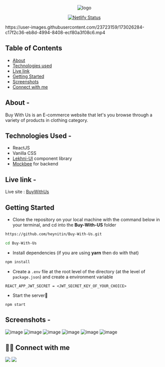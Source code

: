 <div align="center">

![logo](https://user-images.githubusercontent.com/23723159/173027188-ed4d4e10-cac7-445f-99e0-da560d2838ef.png)

[![Netlify Status](https://api.netlify.com/api/v1/badges/ce39af43-72a2-446a-8330-f534e715f36a/deploy-status)](https://app.netlify.com/sites/buy-with-us/deploys)
  
</div>
https://user-images.githubusercontent.com/23723159/173026284-c17f2c36-eb8d-4994-8408-ecf80a3f08c6.mp4

## Table of Contents

- [About](#about)
- [Technologies used](#technologies-used)
- [Live link](#live-link)
- [Getting Started](#getting-started)
- [Screenshots](#screenshots)
- [Connect with me](#-connect-with-me)

## About -

Buy With Us is an E-commerce website that let's you browse through a variety of products in clothing category.

## Technologies Used -

- ReactJS
- Vanilla CSS
- [Lekhni-UI](https://github.com/HeyNitin/Lekhni-UI) component library
- [Mockbee](https://github.com/neogcamp/mockBee) for backend

## Live link -

Live site : [BuyWithUs](https://buy-with-us.netlify.app/)

## Getting Started

- Clone the repository on your local machine with the command below in your terminal, and cd into the **Buy-With-US** folder

```sh
https://github.com/heynitin/Buy-With-Us.git

cd Buy-With-Us
```

- Install dependencies (if you are using **yarn** then do with that)

```sh
npm install
```

- Create a `.env` file at the root level of the directory (at the level of `package.json`) and create a environment variable

```
REACT_APP_JWT_SECRET = <JWT_SECRET_KEY_OF_YOUR_CHOICE>
```

- Start the server🚀

```
npm start
```

## Screenshots -

![image](https://user-images.githubusercontent.com/23723159/173030740-dc1ca8f4-78c5-48f0-9225-90e4b0131849.png)
![image](https://user-images.githubusercontent.com/23723159/173030851-d29aa34f-410d-4658-ae0b-439d1ac7e091.png)
![image](https://user-images.githubusercontent.com/23723159/173030889-f8321bcc-983b-496a-8473-cf70d47e7c6a.png)
![image](https://user-images.githubusercontent.com/23723159/173030944-1ad2c7e4-436b-435a-8b95-f6e2a19e70cb.png)
![image](https://user-images.githubusercontent.com/23723159/173031166-5205cb6b-d5f4-4441-8719-e4a555d8b404.png)
![image](https://user-images.githubusercontent.com/23723159/173031139-885c81bf-e7d6-48df-9a40-a2ded0e67d4d.png)

## 👨‍💻 Connect with me

<a href="https://twitter.com/07_Nitin_07"><img src="https://img.shields.io/badge/Twitter-1DA1F2?style=for-the-badge&logo=twitter&logoColor=white"/></a>
<a href="https://www.linkedin.com/in/heynitin/"><img src="https://img.shields.io/badge/LinkedIn-0077B5?style=for-the-badge&logo=linkedin&logoColor=white"/></a>
